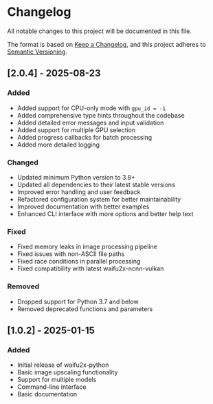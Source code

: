 # Changelog

All notable changes to this project will be documented in this file.

The format is based on [Keep a Changelog](https://keepachangelog.com/en/1.0.0/),
and this project adheres to [Semantic Versioning](https://semver.org/spec/v2.0.0.html).

## [2.0.4] - 2025-08-23

### Added
- Added support for CPU-only mode with `gpu_id = -1`
- Added comprehensive type hints throughout the codebase
- Added detailed error messages and input validation
- Added support for multiple GPU selection
- Added progress callbacks for batch processing
- Added more detailed logging

### Changed
- Updated minimum Python version to 3.8+
- Updated all dependencies to their latest stable versions
- Improved error handling and user feedback
- Refactored configuration system for better maintainability
- Improved documentation with better examples
- Enhanced CLI interface with more options and better help text

### Fixed
- Fixed memory leaks in image processing pipeline
- Fixed issues with non-ASCII file paths
- Fixed race conditions in parallel processing
- Fixed compatibility with latest waifu2x-ncnn-vulkan

### Removed
- Dropped support for Python 3.7 and below
- Removed deprecated functions and parameters

## [1.0.2] - 2025-01-15

### Added
- Initial release of waifu2x-python
- Basic image upscaling functionality
- Support for multiple models
- Command-line interface
- Basic documentation
